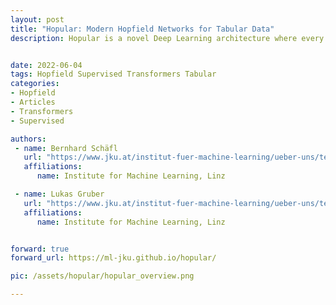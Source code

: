 ```yaml
---
layout: post
title: "Hopular: Modern Hopfield Networks for Tabular Data"
description: Hopular is a novel Deep Learning architecture where every layer is equipped with an external memory. This enables Hopular to mimic standard iterative learning algorithms that refine the current prediction by re-accessing the training set.


date: 2022-06-04
tags: Hopfield Supervised Transformers Tabular
categories:
- Hopfield
- Articles
- Transformers
- Supervised

authors:
 - name: Bernhard Schäfl
   url: "https://www.jku.at/institut-fuer-machine-learning/ueber-uns/team/bernhard-schaefl-msc/"
   affiliations:
      name: Institute for Machine Learning, Linz

 - name: Lukas Gruber
   url: "https://www.jku.at/institut-fuer-machine-learning/ueber-uns/team/di-gruber-lukas-msc/"
   affiliations:
      name: Institute for Machine Learning, Linz


forward: true
forward_url: https://ml-jku.github.io/hopular/

pic: /assets/hopular/hopular_overview.png

---
```

